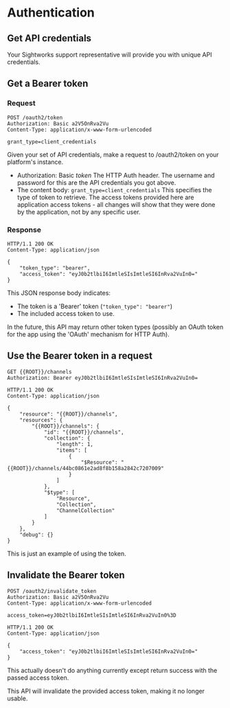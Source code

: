 # Authentication

## Get API credentials

Your Sightworks support representative will provide you with unique API credentials.

## Get a Bearer token

### Request

```
POST /oauth2/token
Authorization: Basic a2V5OnRva2Vu
Content-Type: application/x-www-form-urlencoded

grant_type=client_credentials
```

Given your set of API credentials, make a request to /oauth2/token on your platform's instance. 

- Authorization: Basic *token* 
  The HTTP Auth header. The username and password for this are the API credentials you got above.
- The content body: ``grant_type=client_credentials``
  This specifies the type of token to retrieve. The access tokens provided here are application access tokens - all changes
  will show that they were done by the application, not by any specific user.

### Response

```
HTTP/1.1 200 OK
Content-Type: application/json

{
	"token_type": "bearer",
	"access_token": "eyJ0b2tlbiI6ImtleSIsImtleSI6InRva2VuIn0="
}
```

This JSON response body indicates:

- The token is a 'Bearer' token (``"token_type": "bearer"``)
- The included access token to use.

In the future, this API may return other token types (possibly an OAuth token for the app using the 'OAuth' mechanism for HTTP Auth).

## Use the Bearer token in a request

```
GET {{ROOT}}/channels
Authorization: Bearer eyJ0b2tlbiI6ImtleSIsImtleSI6InRva2VuIn0=

HTTP/1.1 200 OK
Content-Type: application/json

{
    "resource": "{{ROOT}}/channels",
    "resources": {
        "{{ROOT}}/channels": {
            "id": "{{ROOT}}/channels", 
            "collection": {
                "length": 1,
                "items": [
                    {
                        "$Resource": "{{ROOT}}/channels/44bc0861e2ad8f8b158a2842c7207009"
                    }
                ]
            },
            "$type": [
                "Resource",
                "Collection",
                "ChannelCollection"
            ]
        }
    },
    "debug": {}
}
```

This is just an example of using the token.

## Invalidate the Bearer token

```
POST /oauth2/invalidate_token
Authorization: Basic a2V5OnRva2Vu
Content-Type: application/x-www-form-urlencoded

access_token=eyJ0b2tlbiI6ImtleSIsImtleSI6InRva2VuIn0%3D

HTTP/1.1 200 OK
Content-Type: application/json

{
	"access_token": "eyJ0b2tlbiI6ImtleSIsImtleSI6InRva2VuIn0="
}
```

<span class='warning'>This actually doesn't do anything currently except return success with the passed access token.</span>

This API will invalidate the provided access token, making it no longer usable.


